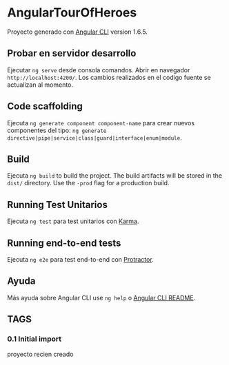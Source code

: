 # AngularTourOfHeroes

Proyecto generado con [Angular CLI](https://github.com/angular/angular-cli) version 1.6.5.

## Probar en servidor desarrollo

Ejecutar `ng serve` desde consola comandos. Abrir en navegador `http://localhost:4200/`. Los cambios realizados en el codigo fuente se actualizan al momento.

## Code scaffolding

Ejecuta `ng generate component component-name` para crear nuevos componentes del tipo: `ng generate directive|pipe|service|class|guard|interface|enum|module`.

## Build

Ejecuta `ng build` to build the project. The build artifacts will be stored in the `dist/` directory. Use the `-prod` flag for a production build.

## Running Test Unitarios

Ejecuta `ng test` para test unitarios con [Karma](https://karma-runner.github.io).

## Running end-to-end tests

Ejecuta `ng e2e` para test end-to-end con [Protractor](http://www.protractortest.org/).

## Ayuda

Más ayuda sobre Angular CLI use `ng help` o [Angular CLI README](https://github.com/angular/angular-cli/blob/master/README.md).


## TAGS

### 0.1 Initial import
proyecto recien creado
